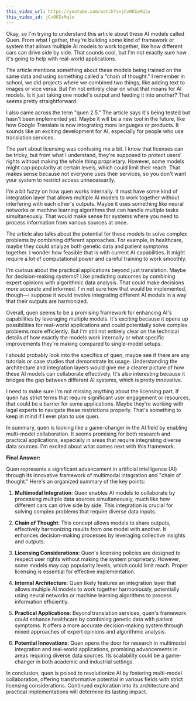 ```yaml
---
this_video_url: https://youtube.com/watch?v=jCv0KSxMqlo
this_video_id: jCv0KSxMqlo
---
```

<think>
Okay, so I'm trying to understand this article about these AI models called Quen. From what I gather, they're building some kind of framework or system that allows multiple AI models to work together, like how different cars can drive side by side. That sounds cool, but I'm not exactly sure how it's going to help with real-world applications.

The article mentions something about these models being trained on the same data and using something called a "chain of thought." I remember in school, we did projects where we combined two things, like adding text to images or vice versa. But I'm not entirely clear on what that means for AI models. Is it just taking one model's output and feeding it into another? That seems pretty straightforward.

I also came across the term "quen 2.5." The article says it's being tested but hasn't been implemented yet. Maybe it will be a new tool in the future, like how Google Translate is now integrating more languages or products. It sounds like an exciting development for AI, especially for people who use translation services.

The part about licensing was confusing me a bit. I know that licenses can be tricky, but from what I understand, they're supposed to protect users' rights without making the whole thing proprietary. However, some models might cap popularity at certain levels, which could limit their reach. That makes sense because not everyone uses their services, so you don't want your system to restrict access unnecessarily.

I'm a bit fuzzy on how quen works internally. It must have some kind of integration layer that allows multiple AI models to work together without interfering with each other's outputs. Maybe it uses something like neural networks or machine learning algorithms that can handle multiple tasks simultaneously. That would make sense for systems where you need to process information from various sources at once.

The article also talks about the potential for these models to solve complex problems by combining different approaches. For example, in healthcare, maybe they could analyze both genetic data and patient symptoms together. I wonder how feasible that is with current AI capabilities. It might require a lot of computational power and careful training to work smoothly.

I'm curious about the practical applications beyond just translation. Maybe for decision-making systems? Like predicting outcomes by combining expert opinions with algorithmic data analysis. That could make decisions more accurate and informed. I'm not sure how that would be implemented, though—I suppose it would involve integrating different AI models in a way that their outputs are harmonized.

Overall, quen seems to be a promising framework for enhancing AI's capabilities by leveraging multiple models. It's exciting because it opens up possibilities for real-world applications and could potentially solve complex problems more efficiently. But I'm still not entirely clear on the technical details of how exactly the models work internally or what specific improvements they're making compared to single-model setups.

I should probably look into the specifics of quen, maybe see if there are any tutorials or case studies that demonstrate its usage. Understanding the architecture and integration layers would give me a clearer picture of how these AI models can collaborate effectively. It's also interesting because it bridges the gap between different AI systems, which is pretty innovative.

I need to make sure I'm not missing anything about the licensing part. If quen has strict terms that require significant user engagement or resources, that could be a barrier for some applications. Maybe they're working with legal experts to navigate these restrictions properly. That's something to keep in mind if I ever plan to use quen.

In summary, quen is looking like a game-changer in the AI field by enabling multi-model collaboration. It seems promising for both research and practical applications, especially in areas that require integrating diverse data sources. I'm excited about what comes next with this framework.
</think>

**Final Answer:**

Quen represents a significant advancement in artificial intelligence (AI) through its innovative framework of multimodal integration and "chain of thought." Here's an organized summary of the key points:

1. **Multimodal Integration**: Quen enables AI models to collaborate by processing multiple data sources simultaneously, much like how different cars can drive side by side. This integration is crucial for solving complex problems that require diverse data inputs.

2. **Chain of Thought**: This concept allows models to share outputs, effectively harmonizing results from one model with another. It enhances decision-making processes by leveraging collective insights and outputs.

3. **Licensing Considerations**: Quen's licensing policies are designed to respect user rights without making the system proprietary. However, some models may cap popularity levels, which could limit reach. Proper licensing is essential for effective implementation.

4. **Internal Architecture**: Quen likely features an integration layer that allows multiple AI models to work together harmoniously, potentially using neural networks or machine learning algorithms to process information efficiently.

5. **Practical Applications**: Beyond translation services, quen's framework could enhance healthcare by combining genetic data with patient symptoms. It offers a more accurate decision-making system through mixed approaches of expert opinions and algorithmic analysis.

6. **Potential Innovations**: Quen opens the door for research in multimodal integration and real-world applications, promising advancements in areas requiring diverse data sources. Its scalability could be a game-changer in both academic and industrial settings.

In conclusion, quen is poised to revolutionize AI by fostering multi-model collaboration, offering transformative potential in various fields with strict licensing considerations. Continued exploration into its architecture and practical implementations will determine its lasting impact.
